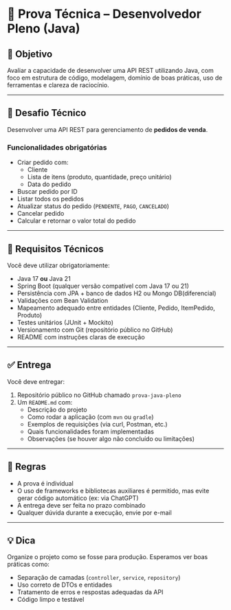 # 🧪 Prova Técnica – Desenvolvedor Pleno (Java)


## 🎯 Objetivo

Avaliar a capacidade de desenvolver uma API REST utilizando Java, com foco em estrutura de código, modelagem, domínio de boas práticas, uso de ferramentas e clareza de raciocínio.

---

## 💼 Desafio Técnico

Desenvolver uma API REST para gerenciamento de **pedidos de venda**.

### Funcionalidades obrigatórias

- Criar pedido com:
  - Cliente
  - Lista de itens (produto, quantidade, preço unitário)
  - Data do pedido
- Buscar pedido por ID
- Listar todos os pedidos
- Atualizar status do pedido (`PENDENTE`, `PAGO`, `CANCELADO`)
- Cancelar pedido
- Calcular e retornar o valor total do pedido

---

## 🔧 Requisitos Técnicos

Você deve utilizar obrigatoriamente:

- Java 17 **ou** Java 21  
- Spring Boot (qualquer versão compatível com Java 17 ou 21)  
- Persistência com JPA + banco de dados H2 ou Mongo DB(diferencial) 
- Validações com Bean Validation  
- Mapeamento adequado entre entidades (Cliente, Pedido, ItemPedido, Produto)  
- Testes unitários (JUnit + Mockito)  
- Versionamento com Git (repositório público no GitHub)  
- README com instruções claras de execução  

---

## ✅ Entrega

Você deve entregar:

1. Repositório público no GitHub chamado `prova-java-pleno`  
2. Um `README.md` com:
   - Descrição do projeto  
   - Como rodar a aplicação (com `mvn` ou `gradle`)  
   - Exemplos de requisições (via curl, Postman, etc.)  
   - Quais funcionalidades foram implementadas  
   - Observações (se houver algo não concluído ou limitações)

---

## 🚫 Regras

- A prova é individual  
- O uso de frameworks e bibliotecas auxiliares é permitido, mas evite gerar código automático (ex: via ChatGPT)  
- A entrega deve ser feita no prazo combinado  
- Qualquer dúvida durante a execução, envie por e-mail  

---

## 💡 Dica

Organize o projeto como se fosse para produção. Esperamos ver boas práticas como:

- Separação de camadas (`controller`, `service`, `repository`)  
- Uso correto de DTOs e entidades  
- Tratamento de erros e respostas adequadas da API  
- Código limpo e testável
